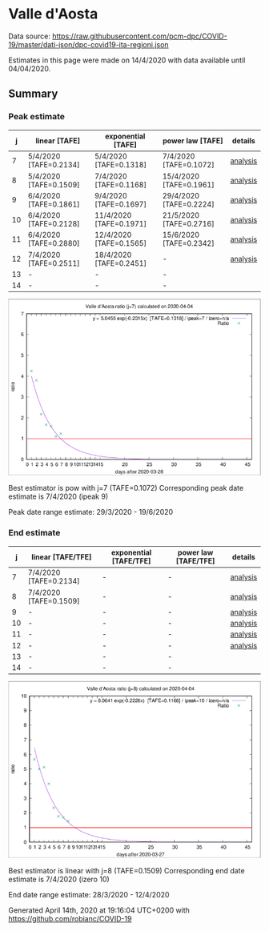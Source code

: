 # Valle d'Aosta


Data source: https://raw.githubusercontent.com/pcm-dpc/COVID-19/master/dati-json/dpc-covid19-ita-regioni.json

Estimates in this page were made on 14/4/2020 with data available until 04/04/2020.


## Summary 

### Peak estimate 
|j|linear [TAFE]|exponential [TAFE]|power law [TAFE]|details|
|---|----|-----------|---------|-------|
|7|5/4/2020 [TAFE=0.2134]|5/4/2020 [TAFE=0.1318]|7/4/2020 [TAFE=0.1072]|[analysis](COVID-19_valle_d'aosta_j7_2020-04-04.md)|
|8|5/4/2020 [TAFE=0.1509]|7/4/2020 [TAFE=0.1168]|15/4/2020 [TAFE=0.1961]|[analysis](COVID-19_valle_d'aosta_j8_2020-04-04.md)|
|9|6/4/2020 [TAFE=0.1861]|9/4/2020 [TAFE=0.1697]|29/4/2020 [TAFE=0.2224]|[analysis](COVID-19_valle_d'aosta_j9_2020-04-04.md)|
|10|6/4/2020 [TAFE=0.2128]|11/4/2020 [TAFE=0.1971]|21/5/2020 [TAFE=0.2716]|[analysis](COVID-19_valle_d'aosta_j10_2020-04-04.md)|
|11|6/4/2020 [TAFE=0.2880]|12/4/2020 [TAFE=0.1565]|15/6/2020 [TAFE=0.2342]|[analysis](COVID-19_valle_d'aosta_j11_2020-04-04.md)|
|12|7/4/2020 [TAFE=0.2511]|18/4/2020 [TAFE=0.2451]|-|[analysis](COVID-19_valle_d'aosta_j12_2020-04-04.md)|
|13|-|-|-||
|14|-|-|-||

![best peak estimate](COVID-19_valle_d'aosta_j7_2020-04-04.png)

Best estimator is pow with j=7 (TAFE=0.1072)
Corresponding peak date estimate is 7/4/2020 (ipeak 9)


Peak date range estimate: 29/3/2020 - 19/6/2020

### End estimate 
|j|linear [TAFE/TFE]|exponential [TAFE/TFE]|power law [TAFE/TFE]|details|
|---|----|-----------|---------|-------|
|7|7/4/2020 [TAFE=0.2134]|-|-|[analysis](COVID-19_valle_d'aosta_j7_2020-04-04.md)|
|8|7/4/2020 [TAFE=0.1509]|-|-|[analysis](COVID-19_valle_d'aosta_j8_2020-04-04.md)|
|9|-|-|-|[analysis](COVID-19_valle_d'aosta_j9_2020-04-04.md)|
|10|-|-|-|[analysis](COVID-19_valle_d'aosta_j10_2020-04-04.md)|
|11|-|-|-|[analysis](COVID-19_valle_d'aosta_j11_2020-04-04.md)|
|12|-|-|-|[analysis](COVID-19_valle_d'aosta_j12_2020-04-04.md)|
|13|-|-|-||
|14|-|-|-||

![best zero estimate](COVID-19_valle_d'aosta_j8_2020-04-04.png)

Best estimator is linear with j=8 (TAFE=0.1509)
Corresponding end date estimate is 7/4/2020 (izero 10)


End date range estimate: 28/3/2020 - 12/4/2020

Generated April 14th, 2020 at 19:16:04 UTC+0200 with https://github.com/robianc/COVID-19
